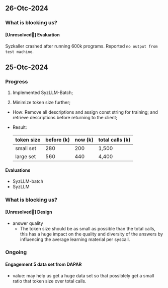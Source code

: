 ## 26-Otc-2024

### What is blocking us?

#### [Unresolved🛑] Evaluation

Syzkaller crashed after running 600k programs. Reported `no output from test machine`.

## 25-Otc-2024

### Progress

1. Implemented SyzLLM-Batch;

2. Minimize token size further;

- How: Remove all descriptions and assign const string for training; and retrieve descriptions before returning to the client;

- Result: 

  | token size | before (k) | now (k) | total calls (k) |
  | ---------- | ---------- | ------- | --------------- |
  | small set  | 280        | 200     | 1,500           |
  | large set  | 560        | 440     | 4,400           |

#### Evaluations

- SyzLLM-batch
- SyzLLM

### What is blocking us?

#### [Unresolved🛑] Design

- answer quality
  - The token size should be as small as possible than the total calls, this has a huge impact on the quality and diversity of the answers by influencing the average learning material per syscall.

### Ongoing

#### Engagement 5 data set from DAPAR

- value: may help us get a huge data set so that possiblely get a small ratio that token size over total calls.

